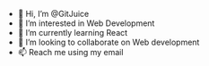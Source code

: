 - 👋 Hi, I’m @GitJuice
- 👀 I’m interested in Web Development
- 🌱 I’m currently learning React
- 💞️ I’m looking to collaborate on Web development
- 📫 Reach me using my email

<!---
GitJuice/GitJuice is a ✨ special ✨ repository because its `README.md` (this file) appears on your GitHub profile.
You can click the Preview link to take a look at your changes.
--->
